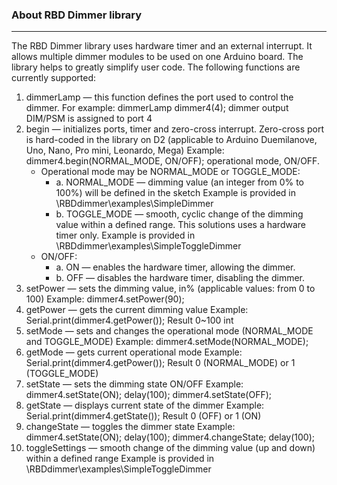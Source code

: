 <h3>About RBD Dimmer library</h3>
<hr>

<p>The RBD Dimmer library uses hardware timer and an external interrupt. It allows multiple dimmer modules to be used on one Arduino board. The library helps to greatly simplify user code. The following functions are currently supported:</p>

<ol>
<li>dimmerLamp &mdash; this function defines the port used to control the dimmer. 
For example: dimmerLamp dimmer4(4); dimmer output DIM/PSM is assigned to port 4</li>
<li>begin &mdash; initializes ports, timer and zero-cross interrupt.
Zero-cross port is hard-coded in the library on D2
(applicable to Arduino Duemilanove, Uno, Nano, Pro mini, Leonardo, Mega)
Example: dimmer4.begin(NORMAL_MODE, ON/OFF); operational mode, ON/OFF.
<ul>
<li>Operational mode may be NORMAL_MODE or TOGGLE_MODE:
<ul>
<li> a. NORMAL_MODE &mdash; dimming value (an integer from 0% to 100%) will be defined in the sketch
Example is provided in \RBDdimmer\examples\SimpleDimmer
</li>
<li> b. TOGGLE_MODE &mdash; smooth, cyclic change of the dimming value within a defined range. This solutions uses a hardware timer only.
Example is provided in \RBDdimmer\examples\SimpleToggleDimmer</li>
</ul>
</li>
<li> ON/OFF:
<ul>
<li> a. ON &mdash; enables the hardware timer, allowing the dimmer.</li>
<li> b. OFF &mdash; disables the hardware timer, disabling the dimmer.</li>
</ul>
</li>
</ul>
</li>
<li>setPower &mdash; sets the dimming value, in% (applicable values: from 0 to 100)
Example: dimmer4.setPower(90);</li>
<li>getPower &mdash; gets the current dimming value
Example: Serial.print(dimmer4.getPower()); Result 0~100 int</li>
<li>setMode &mdash; sets and changes the operational mode (NORMAL_MODE and TOGGLE_MODE)
Example: dimmer4.setMode(NORMAL_MODE);</li>
<li>getMode &mdash; gets current operational mode
Example: Serial.print(dimmer4.getPower()); Result 0 (NORMAL_MODE) or 1 (TOGGLE_MODE)</li>
<li>setState &mdash; sets the dimming state ON/OFF
Example: dimmer4.setState(ON); delay(100); dimmer4.setState(OFF);</li>
<li>getState &mdash; displays current state of the dimmer
Example: Serial.print(dimmer4.getState()); Result 0 (OFF) or 1 (ON)</li>
<li>changeState &mdash; toggles the dimmer state
Example: dimmer4.setState(ON); delay(100); dimmer4.changeState; delay(100);</li>
<li>toggleSettings &mdash; smooth change of the dimming value (up and down) within a defined range
Example is provided in \RBDdimmer\examples\SimpleToggleDimmer</li>

</ol>
